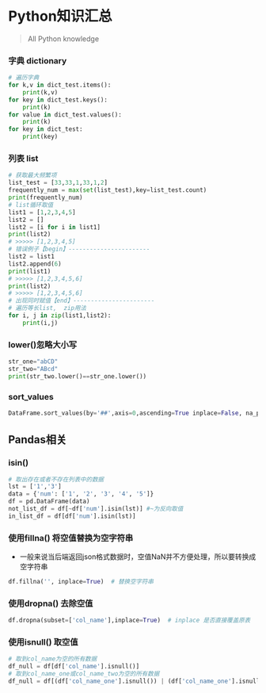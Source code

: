 # Python知识汇总

> All Python knowledge
### 字典 dictionary

```python
# 遍历字典
for k,v in dict_test.items():
	print(k,v)
for key in dict_test.keys():
	print(k)
for value in dict_test.values():
	print(k)
for key in dict_test:
	print(key)
```
### 列表 list
```python
# 获取最大频繁项
list_test = [33,33,1,33,1,2]
frequently_num = max(set(list_test),key=list_test.count)
print(frequently_num)
# list循环取值
list1 = [1,2,3,4,5]
list2 = []
list2 = [i for i in list1]
print(list2)
# >>>>> [1,2,3,4,5]
# 错误例子【begin】-----------------------
list2 = list1
list2.append(6)
print(list1)
# >>>>> [1,2,3,4,5,6]
print(list2)
# >>>>> [1,2,3,4,5,6]
# 出现同时赋值【end】-----------------------
# 遍历等长list,  zip用法
for i, j in zip(list1,list2):
	print(i,j)
```
### lower()忽略大小写
```python
str_one="abCD"
str_two="ABcd"
print(str_two.lower()==str_one.lower())
```
### sort_values
```python
DataFrame.sort_values(by='##',axis=0,ascending=True inplace=False, na_position='last')  # 列，升降排序，替换，缺失值
```

## Pandas相关
### isin()
```python
# 取出存在或者不存在列表中的数据
lst = ['1','3']
data = {'num': ['1', '2', '3', '4', '5']}
df = pd.DataFrame(data)
not_list_df = df[~df['num'].isin(lst)] #~为反向取值 
in_list_df = df[df['num'].isin(lst)]
```
### 使用fillna() 将空值替换为空字符串
- 一般来说当后端返回json格式数据时，空值NaN并不方便处理，所以要转换成空字符串
```python
df.fillna('', inplace=True)  # 替换空字符串
```
### 使用dropna() 去除空值
```python
df.dropna(subset=['col_name'],inplace=True)  # inplace 是否直接覆盖原表
```
### 使用isnull() 取空值
```python
# 取到col_name为空的所有数据
df_null = df[df['col_name'].isnull()]
# 取到col_name_one或col_name_two为空的所有数据
df_null = df[(df['col_name_one'].isnull()) | (df['col_name_one'].isnull())]
```

